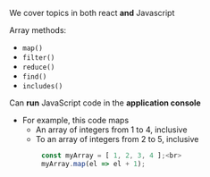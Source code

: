 We cover topics in both react **and** Javascript

Array methods:
- `map()`
- `filter()`
- `reduce()`
- `find()`
- `includes()`

Can **run** JavaScript code in the **application console**
- For example, this code maps
	- An array of integers from 1 to 4, inclusive
	- To an array of integers from 2 to 5, inclusive
```js
		const myArray = [ 1, 2, 3, 4 ];<br>
		myArray.map(el => el + 1); 
```
	
